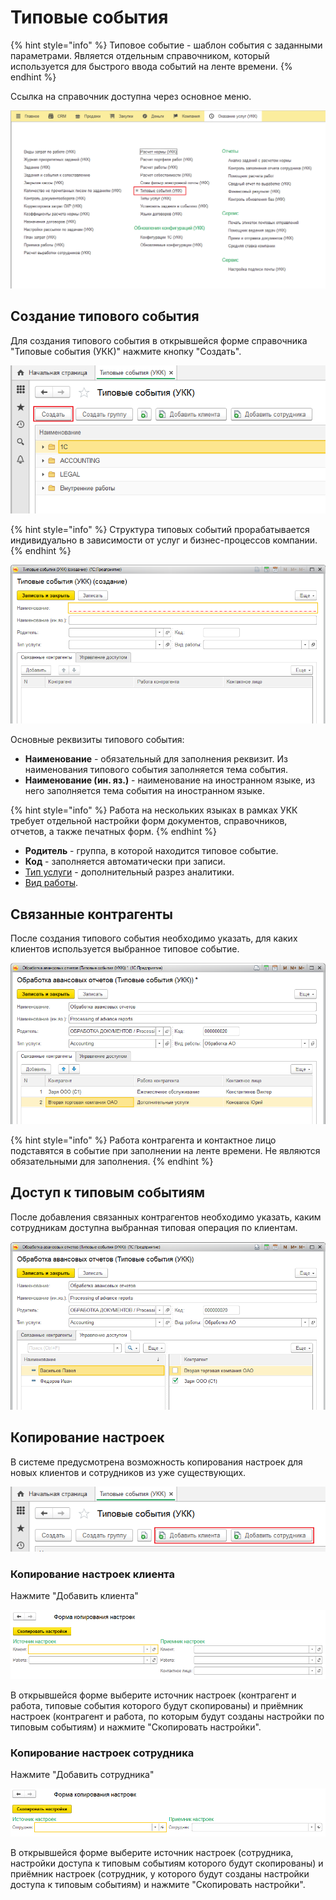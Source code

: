 # Типовые события

{% hint style="info" %}
Типовое событие - шаблон события с заданными параметрами. Является отдельным справочником, который используется для быстрого ввода событий на ленте времени.
{% endhint %}

Ссылка на справочник доступна через основное меню.

![](.gitbook/assets/image%20%2817%29.png)

## Создание типового события

Для создания типового события в открывшейся форме справочника "Типовые события \(УКК\)" нажмите кнопку "Создать".

![](.gitbook/assets/image%20%2819%29.png)

{% hint style="info" %}
Структура типовых событий прорабатывается индивидуально в зависимости от услуг и бизнес-процессов компании.
{% endhint %}

![](.gitbook/assets/image%20%281%29.png)

Основные реквизиты типового события:

* **Наименование** - обязательный для заполнения реквизит. Из наименования типового события заполняется тема события.
* **Наименование \(ин. яз.\)** - наименование на иностранном языке, из него заполняется тема события на иностранном языке.

{% hint style="info" %}
Работа на нескольких языках в рамках УКК требует отдельной настройки форм документов, справочников, отчетов, а также печатных форм.
{% endhint %}

* **Родитель** - группа, в которой находится типовое событие.
* **Код** - заполняется автоматически при записи.
* [Тип услуги](analitika/dopolnitelnye-razrezy-analitiki.md) - дополнительный разрез аналитики.
* [Вид работы](raboty/vidy-rabot.md).

## Связанные контрагенты

После создания типового события необходимо указать, для каких клиентов используется выбранное типовое событие.

![](.gitbook/assets/image%20%2814%29.png)

{% hint style="info" %}
Работа контрагента и контактное лицо подставятся в событие при заполнении на ленте времени. Не являются обязательными для заполнения.
{% endhint %}

## Доступ к типовым событиям

После добавления связанных контрагентов необходимо указать, каким сотрудникам доступна выбранная типовая операция по клиентам.

![](.gitbook/assets/image%20%2818%29.png)

## Копирование настроек

В системе предусмотрена возможность копирования настроек для новых клиентов и сотрудников из уже существующих.

![](.gitbook/assets/image%20%2829%29.png)

### Копирование настроек клиента

Нажмите "Добавить клиента"

![](.gitbook/assets/image%20%2832%29.png)

В открывшейся форме выберите источник настроек \(контрагент и работа, типовые события которого будут скопированы\) и приёмник настроек \(контрагент и работа, по которым будут созданы настройки по типовым событиям\) и нажмите "Скопировать настройки".

### Копирование настроек сотрудника

Нажмите "Добавить сотрудника"

![](.gitbook/assets/image%20%2813%29.png)

В открывшейся форме выберите источник настроек \(сотрудника, настройки доступа к типовым событиям которого будут скопированы\) и приёмник настроек \(сотрудник, у которого будут созданы настройки доступа к типовым событиям\) и нажмите "Скопировать настройки".

